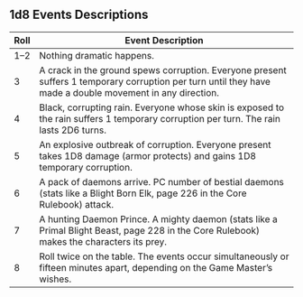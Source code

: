 ## 1d8 Events Descriptions 

| Roll | Event Description |
|------|-------------------|
| 1–2  | Nothing dramatic happens. |
| 3    | A crack in the ground spews corruption. Everyone present suffers 1 temporary corruption per turn until they have made a double movement in any direction. |
| 4    | Black, corrupting rain. Everyone whose skin is exposed to the rain suffers 1 temporary corruption per turn. The rain lasts 2D6 turns. |
| 5    | An explosive outbreak of corruption. Everyone present takes 1D8 damage (armor protects) and gains 1D8 temporary corruption. |
| 6    | A pack of daemons arrive. PC number of bestial daemons (stats like a Blight Born Elk, page 226 in the Core Rulebook) attack. |
| 7    | A hunting Daemon Prince. A mighty daemon (stats like a Primal Blight Beast, page 228 in the Core Rulebook) makes the characters its prey. |
| 8    | Roll twice on the table. The events occur simultaneously or fifteen minutes apart, depending on the Game Master’s wishes. |